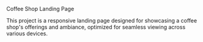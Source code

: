 Coffee Shop Landing Page


This project is a responsive landing page designed for showcasing a coffee shop's offerings and ambiance, optimized for seamless viewing across various devices.
